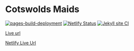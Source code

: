 # Cotswolds Maids
[![pages-build-deployment](https://github.com/SOliv1/cotswoldmaids-comingsoon/actions/workflows/pages/pages-build-deployment/badge.svg)](https://github.com/SOliv1/cotswoldmaids-comingsoon/actions/workflows/pages/pages-build-deployment)
[![Netlify Status](https://api.netlify.com/api/v1/badges/4cb9c390-0a07-4cb0-907b-1f18836da7e9/deploy-status?branch=master)](https://app.netlify.com/sites/thecotswoldsmaids/deploys)
[![Jekyll site CI](https://github.com/SOliv1/cotswoldmaids-comingsoon/actions/workflows/jekyll-docker.yml/badge.svg)](https://github.com/SOliv1/cotswoldmaids-comingsoon/actions/workflows/jekyll-docker.yml)

[Live url](https://thecotswoldsmaids.com/)

[Netlify Live Url](https://thecotswoldsmaids.netlify.app/)
